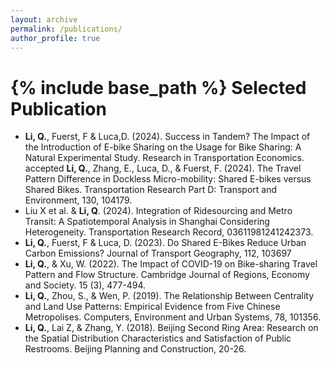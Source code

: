 ```yaml
---
layout: archive
permalink: /publications/
author_profile: true
---
```

{% include base_path %}
Selected Publication
======

<!-- 2024
----- -->

* **Li, Q.**, Fuerst, F & Luca,D. (2024). Success in Tandem? The Impact of the Introduction of E-bike Sharing on the Usage for Bike Sharing: A Natural Experimental Study.  Research in Transportation Economics. accepted
**Li, Q.**, Zhang, E., Luca, D., & Fuerst, F. (2024). The Travel Pattern Difference in Dockless Micro-mobility: Shared E-bikes versus Shared Bikes. Transportation Research Part D: Transport and Environment, 130, 104179.
* Liu X et al. & **Li, Q**. (2024). Integration of Ridesourcing and Metro Transit: A Spatiotemporal Analysis in Shanghai Considering Heterogeneity. Transportation Research Record, 03611981241242373.
* **Li, Q.**, Fuerst, F & Luca, D. (2023). Do Shared E-Bikes Reduce Urban Carbon Emissions?  Journal of Transport Geography, 112, 103697
* **Li, Q.**, & Xu, W. (2022). The Impact of COVID-19 on Bike-sharing Travel Pattern and Flow Structure. Cambridge Journal of Regions, Economy and Society. 15 (3), 477-494.
* **Li, Q.**, Zhou, S., & Wen, P. (2019). The Relationship Between Centrality and Land Use Patterns: Empirical Evidence from Five Chinese Metropolises. Computers, Environment and Urban Systems, 78, 101356.
* **Li, Q.**, Lai Z, & Zhang, Y. (2018). Beijing Second Ring Area: Research on the Spatial Distribution Characteristics and Satisfaction of Public Restrooms. Beijing Planning and Construction, 20-26. 
